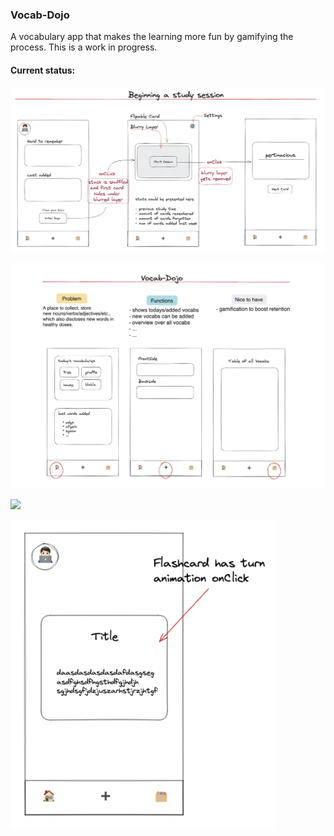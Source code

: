 ### Vocab-Dojo

A vocabulary app that makes the learning more fun by gamifying the process. This is a work in
progress.

#### Current status:

![](./public/v0.2.png)

![](./public/v0.1.png)

![](https://user-images.githubusercontent.com/107850377/226124261-43178dde-0ef8-441a-a1ef-350f28177401.png)

![](./public/cardComponent.png)
